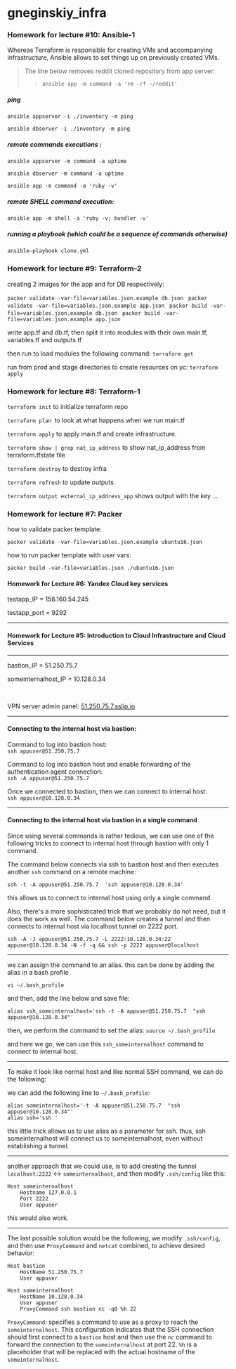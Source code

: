 # gneginskiy_infra
### Homework for lecture #10: Ansible-1
Whereas Terraform is responsible for creating VMs and accompanying infrastructure,
Ansible allows to set things up on previously created VMs.

>The line below removes reddit cloned repository from app server:
>>`ansible app -m command -a 'rm -rf ~/reddit'`

##### ping
```ansible appserver -i ./inventory -m ping```

```ansible dbserver -i ./inventory -m ping```

##### remote commands executions :
```ansible appserver -m command -a uptime```

```ansible dbserver -m command -a uptime  ```

```ansible app -m command -a 'ruby -v'```

##### remote SHELL command execution:
```ansible app -m shell -a 'ruby -v; bundler -v'```

##### running a playbook (which could be a sequence of commands otherwise)
```ansible-playbook clone.yml```


### Homework for lecture #9: Terraform-2
creating 2 images for the app and for DB respectively:

```packer validate -var-file=variables.json.example db.json ```
```packer validate -var-file=variables.json.example app.json ```
```packer build -var-file=variables.json.example db.json ```
```packer build -var-file=variables.json.example app.json ```

write app.tf and db.tf, then split it into modules with their own main.tf, variables.tf and outputs.tf

then run to load modules the following command:
```terraform get```

run from prod and stage directories to create resources on yc:
```terraform apply```


### Homework for lecture #8: Terraform-1

```terraform init```  to initialize terraform repo

```terraform plan ```to look at what happens when we run main.tf

```terraform apply``` to apply main.tf and create infrastructure.

```terraform show | grep nat_ip_address``` to show nat_ip_address from terraform.tfstate file

```terraform destroy``` to destroy infra

```terraform refresh```  to update outputs

```terraform output external_ip_address_app``` shows output with the key ...

### Homework for lecture #7: Packer
how to validate packer template:

`packer validate -var-file=variables.json.example ubuntu16.json`

how to run packer template with user vars:

`packer build -var-file=variables.json ./ubuntu16.json `


#### Homework for Lecture #6: Yandex Cloud key services

testapp_IP = 158.160.54.245

testapp_port = 9292

------------------------------------------------------
#### Homework for Lecture #5: Introduction to Cloud Infrastructure and Cloud Services

------------------------------------------------------

bastion_IP = 51.250.75.7

someinternalhost_IP = 10.128.0.34

<br>

VPN server admin panel: [51.250.75.7.sslip.io](51.250.75.7.sslip.io)

------------------------------------------------------

#### Connecting to the internal host via bastion:
Command to log into bastion host: <br>
`ssh appuser@51.250.75.7`

Command to log into bastion host and enable forwarding of the authentication agent connection: <br>
`ssh -A appuser@51.250.75.7`

Once we connected to bastion, then we can connect to internal host: <br>
`ssh appuser@10.128.0.34`

------------------------------------------------------
#### Connecting to the internal host via bastion in a single command

Since using several commands is rather tedious, we can use one of the following
tricks to connect to internal host through bastion with only 1 command.



The command below connects via ssh to bastion host and then executes another `ssh`  command on a remote machine:<br>

`ssh -t -A appuser@51.250.75.7  'ssh appuser@10.128.0.34'`

this allows us to connect to internal host using only a single command.

Also, there's a more sophisticated trick that we probably do not need, but it does the work as well.
The command below creates a tunnel and then connects to internal host via localhost tunnel on 2222 port.

`ssh -A -J appuser@51.250.75.7 -L 2222:10.128.0.34:22 appuser@10.128.0.34 -N -f -q && ssh -p 2222 appuser@localhost`

------------------------------------------------------

we can assign the command to an alias. this can be done by adding the alias in a bash profile<br>

`vi ~/.bash_profile`

and then, add the line below and save file:

`alias ssh_someinternalhost='ssh -t -A appuser@51.250.75.7  "ssh appuser@10.128.0.34"'`

then, we perform the command to set the alias:
`source ~/.bash_profile`

and here we go, we can use this `ssh_someinternalhost` command to connect to internal host.

------------------------------------------------------
To make it look like normal host and like normal SSH command, we can do the following:

we can add the following line to `~/.bash_profile`:<br>

```
alias someinternalhost='-t -A appuser@51.250.75.7  "ssh appuser@10.128.0.34"'
alias ssh='ssh '
```
this little trick allows us to use alias as a parameter for ssh.
thus, ssh someinternalhost will connect us to someinternalhost, even without establishing a tunnel.

------------------------------------------------------
another approach that we could use, is to add creating the tunnel `localhost:2222` <-> `someinternalhost`, and then modify `.ssh/config` like this:

```
Host someinternalhost
    Hostname 127.0.0.1
    Port 2222
    User appuser
```
this would also work.

------------------------------------------------------
The last possible solution would be the following, we modify  `.ssh/config`, and then use `ProxyCommand` and `netcat` combined, to achieve desired behavior:

```
Host bastion
    HostName 51.250.75.7
    User appuser

Host someinternalhost
    HostName 10.128.0.34
    User appuser
    ProxyCommand ssh bastion nc -q0 %h 22
```

`ProxyCommand`: specifies a command to use as a proxy to reach the `someinternalhost`.
This configuration indicates that the SSH connection should first connect to a `bastion` host
and then use the `nc` command to forward the connection to the `someinternalhost` at port 22.
`%h` is a placeholder that will be replaced with the actual hostname of the `someinternalhost`.
